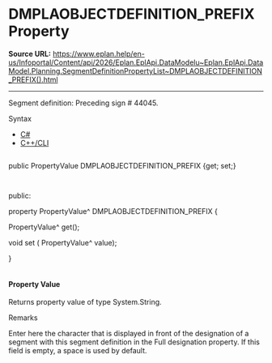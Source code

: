 # DMPLAOBJECTDEFINITION_PREFIX Property

**Source URL:** https://www.eplan.help/en-us/Infoportal/Content/api/2026/Eplan.EplApi.DataModelu~Eplan.EplApi.DataModel.Planning.SegmentDefinitionPropertyList~DMPLAOBJECTDEFINITION_PREFIX().html

---

Segment definition: Preceding sign # 44045.

Syntax

- [C#](#i-syntax-CS)
- [C++/CLI](#i-syntax-CPP2005)

```
```
public PropertyValue DMPLAOBJECTDEFINITION_PREFIX {get; set;}
```
```

```
```
public:

property PropertyValue^ DMPLAOBJECTDEFINITION_PREFIX {

   PropertyValue^ get();

   void set (    PropertyValue^ value);

}
```
```

#### Property Value

Returns property value of type System.String.

Remarks

Enter here the character that is displayed in front of the designation of a segment with this segment definition in the Full designation property. If this field is empty, a space is used by default.
